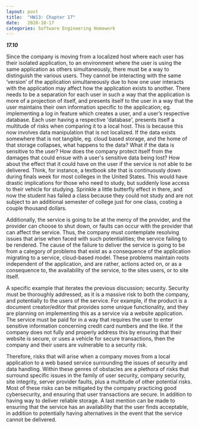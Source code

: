 ```yaml
---
layout: post
title:  "HW13: Chapter 17"
date:   2020-10-17
categories: Software Engineering Homework
---
```



***17.10***


Since the company is moving from a localized host where each user has their isolated application, to an environment where the user is using the same application as others simultaneously, there must be a way to distinguish the various users. They cannot  be interacting with the same ‘version’ of the application simultaneously due to how one user interacts with the application may affect how the application exists to another. There needs to be a separation for each user in such a way that the application is more of a projection of itself, and presents itself to the user in a way that the user maintains their own information specific to the application; eg. implementing a log in feature which creates a user, and a user’s respective database. Each user having a respective 'database', presents itself a multitude of risks when comparing it to a local host. This is because this now involves data manipulation that is not localized. If the data exists somewhere that is not tangible, eg. cloud based storage, and the home of that storage collapses, what happens to the data? What if the data is sensitive to the user? How does the company protect itself from the damages that could ensue with a user's sensitive data being lost? How about the effect that it could have on the user if the service is not able to be delivered. Think, for instance, a textbook site that is continuously down during finals week for most colleges in the United States. This would have drastic implications for those who need to study, but suddenly lose access to their vehicle for studying. Sprinkle a little butterfly effect in there, and now the student has failed a class because they could not study and are not subject to an additional semester of college just for one class, costing a couple thousand dollars.


Additionally, the service is going to be at the mercy of the provider, and the provider can choose to shut down, or faults can occur with the provider that can affect the service. Thus, the company must contemplate resolving issues that arise when faced with such potentialities; the service failing to be rendered. The cause of the failure to deliver the service is going to be from a category of problems that exist as a consequence of the application migrating to a service, cloud-based model. These problems maintain roots independent of the application, and are rather, actions acted on, or as a consequence to, the availability of the service, to the sites users, or to site itself.

A specific example that iterates the previous discussion; security. Security must be thoroughly addressed, as it is a massive risk to both the company, and potentially to the users of the service. For example, if the product is a document creator/editor that provides some unique functionality, and they are planning on implementing this as a service via a website application. The service must be paid for in a way that requires the user to enter sensitive information concerning credit card numbers and the like. If the company does not fully and properly address this by ensuring that their website is secure, or uses a vehicle for secure transactions, then the company and their users are vulnerable to a security risk.

Therefore, risks that will arise when a company moves from a local application to a web based service surrounding the issues of security and data handling. Within these genres of obstacles are a plethora of risks that surround specific issues in the family of user security, company security, site integrity, server provider faults, plus a multitude of other potential risks. Most of these risks can be mitigated by the company practicing good cybersecurity, and ensuring that user transactions are secure. In addition to having way to deliver reliable storage. A last mention can be made to ensuring that the service has an availability that the user finds acceptable, in addition to potentially having alternatives in the event that the service cannot be delivered.

